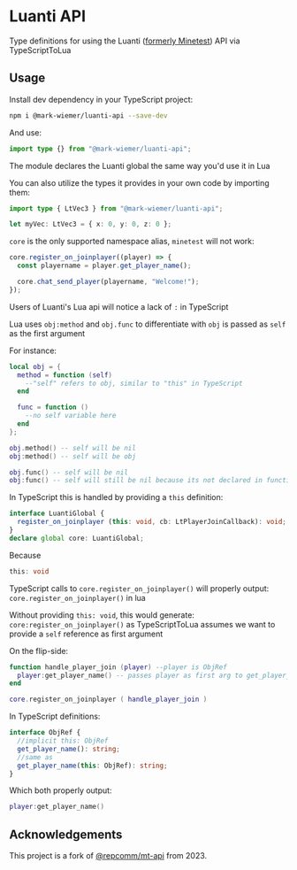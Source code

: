 # Luanti API

Type definitions for using the Luanti ([formerly Minetest](https://blog.luanti.org/2024/10/13/Introducing-Our-New-Name/)) API via TypeScriptToLua

## Usage

Install dev dependency in your TypeScript project:

```sh
npm i @mark-wiemer/luanti-api --save-dev
```

And use:

```ts
import type {} from "@mark-wiemer/luanti-api";
```

The module declares the Luanti global the same way you'd use it in Lua

You can also utilize the types it provides in your own code by importing them:

```ts
import type { LtVec3 } from "@mark-wiemer/luanti-api";

let myVec: LtVec3 = { x: 0, y: 0, z: 0 };
```

`core` is the only supported namespace alias, `minetest` will not work:

```ts
core.register_on_joinplayer((player) => {
  const playername = player.get_player_name();

  core.chat_send_player(playername, "Welcome!");
});
```

Users of Luanti's Lua api will notice a lack of `:` in TypeScript

Lua uses `obj:method` and `obj.func` to differentiate with `obj` is passed as `self` as the first argument

For instance:

```lua
local obj = {
  method = function (self)
    --"self" refers to obj, similar to "this" in TypeScript
  end

  func = function ()
    --no self variable here
  end
};

obj.method() -- self will be nil
obj:method() -- self will be obj

obj.func() -- self will be nil
obj:func() -- self will still be nil because its not declared in function args
```

In TypeScript this is handled by providing a `this` definition:

```ts
interface LuantiGlobal {
  register_on_joinplayer (this: void, cb: LtPlayerJoinCallback): void;
}
declare global core: LuantiGlobal;
```

Because

```ts
this: void
```

TypeScript calls to `core.register_on_joinplayer()` will properly output:
`core.register_on_joinplayer()` in lua

Without providing `this: void`, this would generate:
`core:register_on_joinplayer()` as TypeScriptToLua assumes we want to provide a `self` reference as first argument

On the flip-side:

```lua
function handle_player_join (player) --player is ObjRef
  player:get_player_name() -- passes player as first arg to get_player_name code
end

core.register_on_joinplayer ( handle_player_join )
```

In TypeScript definitions:

```ts
interface ObjRef {
  //implicit this: ObjRef
  get_player_name(): string;
  //same as
  get_player_name(this: ObjRef): string;
}
```

Which both properly output:

```lua
player:get_player_name()
```

## Acknowledgements

This project is a fork of [@repcomm/mt-api](https://github.com/RepComm/mt-api) from 2023.
